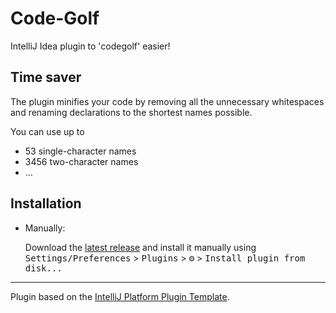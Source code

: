 # Code-Golf

<!-- Plugin description -->
IntelliJ Idea plugin to 'codegolf' easier!

## Time saver

The plugin minifies your code by removing all the unnecessary whitespaces and renaming
declarations to the shortest names possible.

You can use up to
-  53 single-character names
- 3456 two-character names
- ...
<!-- Plugin description end -->

## Installation
  
- Manually:

  Download the [latest release](https://github.com/MerlinTHS/Code-Golf/releases/latest) and install it manually using
  <kbd>Settings/Preferences</kbd> > <kbd>Plugins</kbd> > <kbd>⚙️</kbd> > <kbd>Install plugin from disk...</kbd>

---
Plugin based on the [IntelliJ Platform Plugin Template][template].

[template]: https://github.com/JetBrains/intellij-platform-plugin-template
